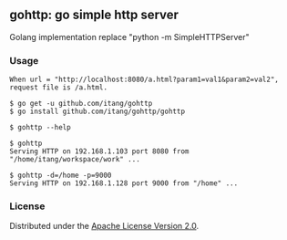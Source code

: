 gohttp: go simple http server
---------------------

Golang implementation replace "python -m SimpleHTTPServer"

### Usage

```
When url = "http://localhost:8080/a.html?param1=val1&param2=val2", request file is /a.html.

$ go get -u github.com/itang/gohttp
$ go install github.com/itang/gohttp/gohttp

$ gohttp --help

$ gohttp
Serving HTTP on 192.168.1.103 port 8080 from "/home/itang/workspace/work" ...

$ gohttp -d=/home -p=9000
Serving HTTP on 192.168.1.128 port 9000 from "/home" ...
```

### License

Distributed under the [Apache License Version 2.0](http://www.apache.org/licenses/LICENSE-2.0.html).
